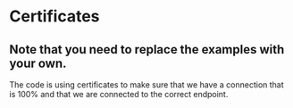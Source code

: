 # Certificates

## Note that you need to replace the examples with your own.

The code is using certificates to make sure that we have a connection that is 100% and that we are connected to the correct endpoint.